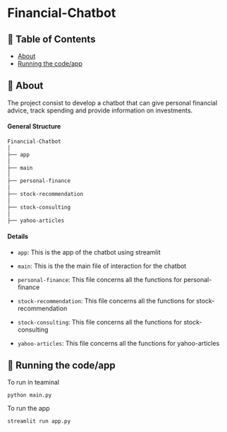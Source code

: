 # Financial-Chatbot

## 📝 Table of Contents

- [About](#about)
- [Running the code/app](#code/app)

## 🧐 About <a name = "about"></a>

The project consist to develop a chatbot that can give personal financial advice, track spending and provide information on investments.

#### General Structure

```bash
Financial-Chatbot
│
├── app
│
├── main
│
├── personal-finance
│
├── stock-recommendation
│
├── stock-consulting
│
├── yahoo-articles
```



#### Details

- `app`: This is the app of the chatbot using streamlit

- `main`: This is the the main file of interaction for the chatbot 

- `personal-finance`: This file concerns all the functions for personal-finance

- `stock-recommendation`: This file concerns all the functions for stock-recommendation

- `stock-consulting`: This file concerns all the functions for stock-consulting

- `yahoo-articles`: This file concerns all the functions for yahoo-articles


## 🔧 Running the code/app <a name = "code/app"></a>
To run in teaminal 
```
python main.py
```

To run the app
```
streamlit run app.py
```
